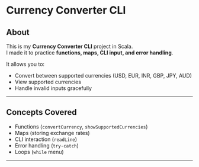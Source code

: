 # Currency Converter CLI

## About
This is my **Currency Converter CLI** project in Scala.  
I made it to practice **functions, maps, CLI input, and error handling**.  

It allows you to:
- Convert between supported currencies (USD, EUR, INR, GBP, JPY, AUD)
- View supported currencies
- Handle invalid inputs gracefully

---

## Concepts Covered
- Functions (`convertCurrency`, `showSupportedCurrencies`)
- Maps (storing exchange rates)
- CLI interaction (`readLine`)
- Error handling (`try-catch`)
- Loops (`while` menu)

---
